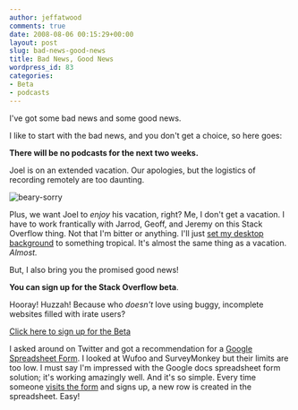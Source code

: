 ```yaml
---
author: jeffatwood
comments: true
date: 2008-08-06 00:15:29+00:00
layout: post
slug: bad-news-good-news
title: Bad News, Good News
wordpress_id: 83
categories:
- Beta
- podcasts
---
```



I've got some bad news and some good news.



I like to start with the bad news, and you don't get a choice, so here goes:



**There will be no podcasts for the next two weeks.**



Joel is on an extended vacation. Our apologies, but the logistics of recording remotely are too daunting. 



![beary-sorry](http://blog.stackoverflow.com/wp-content/uploads/beary-sorry.gif)



Plus, we want Joel to _enjoy_ his vacation, right? Me, I don't get a vacation. I have to work frantically with Jarrod, Geoff, and Jeremy on this Stack Overflow thing. Not that I'm bitter or anything. I'll just [set my desktop background](http://www.codinghorror.com/blog/archives/000963.html) to something tropical. It's almost the same thing as a vacation. _Almost._



But, I also bring you the promised good news!



**You can sign up for the Stack Overflow beta**.



Hooray! Huzzah! Because who _doesn't_ love using buggy, incomplete websites filled with irate users?



[Click here to sign up for the Beta](http://spreadsheets.google.com/viewform?key=pKxDW35algYdxrCnzW-OLag)



I asked around on Twitter and got a recommendation for a [Google Spreadsheet Form](http://googledocs.blogspot.com/2008/02/stop-sharing-spreadsheets-start.html). I looked at Wufoo and SurveyMonkey but their limits are too low. I must say I'm impressed with the Google docs spreadsheet form solution; it's working amazingly well. And it's so simple. Every time someone [visits the form](http://spreadsheets.google.com/viewform?key=pKxDW35algYdxrCnzW-OLag) and signs up, a new row is created in the spreadsheet. Easy!

